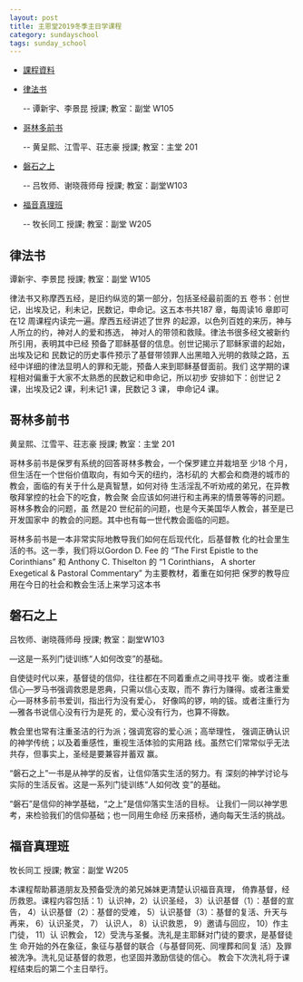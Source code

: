 ```yaml
---
layout: post 
title: 主恩堂2019冬季主日学课程
category: sundayschool
tags: sunday_school
---
```


 * <a href="" target="_blank">課程資料</a>

 * [律法书](#1)

   -- 谭新宇、李景昆 授課; 教室：副堂 W105

 * [哥林多前书](#2)

   -- 黄呈熙、江雪平、荘志豪 授課; 教室：主堂 201 

 * [磐石之上](#3)

   -- 吕牧师、谢晓薇师母 授課; 教室：副堂W103

 * [福音真理班](#4) 

   -- 牧长同工 授課; 教室：副堂 W205


<a name="1" />

律法书
----------------

谭新宇、李景昆 授課; 教室：副堂 W105

律法书又称摩西五经，是旧约纵览的第一部分，包括圣经最前面的五
卷书：创世记，出埃及记，利未记，民数记，申命记。这五本书共187
章，每周读16 章即可在12 周课程内读完一遍。摩西五经讲述了世界
的起源，以色列百姓的来历，神与人所立的约，神对人的爱和拣选，
神对人的带领和救赎。律法书很多经文被新约所引用，表明其中已经
预备了耶稣基督的信息。创世记揭示了耶稣家谱的起始，出埃及记和
民数记的历史事件预示了基督带领罪人出黑暗入光明的救赎之路，五
经中详细的律法显明人的罪和无能，预备人来到耶稣基督面前。我们
这学期的课程相对偏重于大家不太熟悉的民数记和申命记，所以初步
安排如下：创世记 2 课，出埃及记2 课，利未记1 课，民数记 3 课，
申命记4 课。


<a name="2" />

哥林多前书
--------

黄呈熙、江雪平、荘志豪 授課; 教室：主堂 201

哥林多前书是保罗有系统的回答哥林多教会，一个保罗建立并栽培至
少18 个月，但生活在一个世俗价值取向，有如今天的纽约，洛杉矶的
大都会和商港的城市的教会，面临的有关于什么是真智慧，如何对待
生活淫乱不听劝戒的弟兄，在异教敬拜掌控的社会下的吃食，教会聚
会应该如何进行和主再来的情景等等的问题。哥林多教会的问题，虽
然是20 世纪前的问题，也是今天美国华人教会，甚至是已开发国家中
的教会的问题。其中也有每一世代教会面临的问题。

哥林多前书是一本非常实际地教导我们如何在后现代化，后基督教
化的社会里生活的书。这一季，我们将以Gordon D. Fee 的 “The First
Epistle to the Corinthians” 和 Anthony C. Thiselton 的 “1 Corinthians， A
shorter Exegetical & Pastoral Commentary” 为主要教材，着重在如何把
保罗的教导应用在今日的社会和教会生活上来学习这本书


<a name="3" />

磐石之上
----------

吕牧师、谢晓薇师母 授課; 教室：副堂W103

—这是一系列门徒训练“人如何改变”的基础。

自使徒时代以来，基督徒的信仰，往往都在不同着重点之间寻找平
衡。或者注重信心—罗马书强调救恩是恩典，只需以信心支取，而不
靠行为赚得。或者注重爱心—哥林多前书爱训，指出行为没有爱心，
好像鸣的锣，响的钹。或者注重行为—雅各书说信心没有行为是死
的，爱心没有行为，也算不得数。

教会里也常有注重圣洁的行为派；强调宽容的爱心派；高举理性，
强调正确认识的神学传统；以及着重感性，重视生活体验的实用路
线。虽然它们常常似乎无法共存，但事实上，圣经是要兼容并蓄双
赢。

“磐石之上”一书是从神学的反省，让信仰落实生活的努力。有
深刻的神学讨论与实际的生活反省。这是一系列门徒训练“人如何改
变”的基础。

“磐石”是信仰的神学基础，“之上”是信仰落实生活的目标。
让我们一同以神学思考，来检验我们的信仰基础；也一同用生命经
历来搭桥，通向每天生活的挑战。


<a name="4"  />

福音真理班
----------

牧长同工 授課; 教室：副堂 W205

本课程帮助慕道朋友及预备受洗的弟兄姊妹更清楚认识福音真理，
倚靠基督，经历救恩。课程内容包括：1）认识神，2）认识圣经，
3）认识基督（1）：基督的宣告， 4）认识基督（2）：基督的受难，
5）认识基督（3）：基督的复活、升天与再来， 6）认识圣灵， 7）
认识人， 8）认识救恩， 9）邀请与回应， 10）作主门徒， 11）认
识教会， 12）受洗与圣餐。洗礼是主耶稣对门徒的要求，是基督徒生
命开始的外在象征，象征与基督的联合（与基督同死、同埋葬和同复
活）及罪被洗净。洗礼见证基督的救恩，也坚固并激励信徒的信心。
教会下次洗礼将于课程结束后的第二个主日举行。
